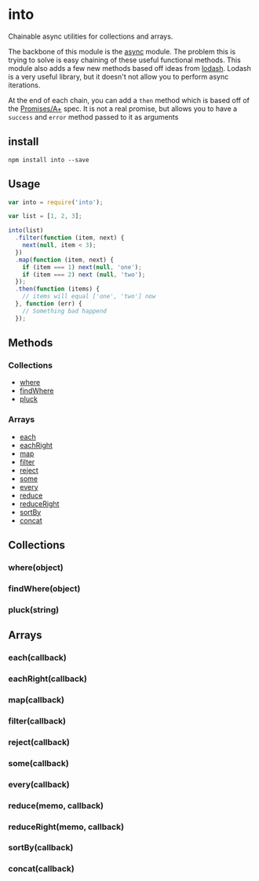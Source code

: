 # into

Chainable async utilities for collections and arrays.

The backbone of this module is the [async]() module. The problem this is trying to solve is easy chaining of these useful functional methods. This module
also adds a few new methods based off ideas from [lodash](). Lodash is a very useful library, but it doesn't not allow you to perform async iterations.

At the end of each chain, you can add a ` then ` method which is based off of the [Promises/A+]() spec. It is not a real promise, but allows you to
have a ` success ` and ` error ` method passed to it as arguments

## install

```
npm install into --save
```

## Usage

```js
var into = require('into');

var list = [1, 2, 3];

into(list)
  .filter(function (item, next) {
    next(null, item < 3);
  })
  .map(function (item, next) {
    if (item === 1) next(null, 'one');
    if (item === 2) next (null, 'two');
  });
  .then(function (items) {
    // items will equal ['one', 'two'] now
  }, function (err) {
    // Something bad happend
  });
```

## Methods

### Collections

* [where](#whereobject)
* [findWhere](#findwhereobject)
* [pluck](#pluckstring)

### Arrays

* [each](#eachcallback)
* [eachRight](#eachrightcallback)
* [map](#mapcallback)
* [filter](#filtercallback)
* [reject](#rejectcallback)
* [some](#somecallback)
* [every](#everycallback)
* [reduce](#reducememo-callback)
* [reduceRight](#reducerightmemo-callback)
* [sortBy](#sortbycallback)
* [concat](#concatcallback)
 
## Collections

### where(object)

### findWhere(object)

### pluck(string)


## Arrays

### each(callback)

### eachRight(callback)

### map(callback)

### filter(callback)

### reject(callback)

### some(callback)

### every(callback)

### reduce(memo, callback)

### reduceRight(memo, callback)

### sortBy(callback)

### concat(callback)
